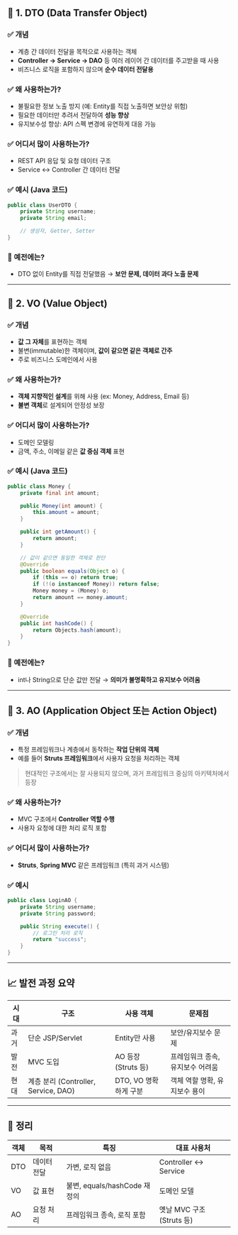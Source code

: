 ## 🧱 1. DTO (Data Transfer Object)

### ✅ 개념

* 계층 간 데이터 전달을 목적으로 사용하는 객체
* **Controller → Service → DAO** 등 여러 레이어 간 데이터를 주고받을 때 사용
* 비즈니스 로직을 포함하지 않으며 **순수 데이터 전달용**

### ✅ 왜 사용하는가?

* 불필요한 정보 노출 방지 (예: Entity를 직접 노출하면 보안상 위험)
* 필요한 데이터만 추려서 전달하여 **성능 향상**
* 유지보수성 향상: API 스펙 변경에 유연하게 대응 가능

### ✅ 어디서 많이 사용하는가?

* REST API 응답 및 요청 데이터 구조
* Service ↔ Controller 간 데이터 전달

### ✅ 예시 (Java 코드)

```java
public class UserDTO {
    private String username;
    private String email;

    // 생성자, Getter, Setter
}
```

### 🔄 예전에는?

* DTO 없이 Entity를 직접 전달했음 → **보안 문제, 데이터 과다 노출 문제**

---

## 🧱 2. VO (Value Object)

### ✅ 개념

* **값 그 자체**를 표현하는 객체
* 불변(immutable)한 객체이며, **값이 같으면 같은 객체로 간주**
* 주로 비즈니스 도메인에서 사용

### ✅ 왜 사용하는가?

* **객체 지향적인 설계**를 위해 사용 (ex: Money, Address, Email 등)
* **불변 객체**로 설계되어 안정성 보장

### ✅ 어디서 많이 사용하는가?

* 도메인 모델링
* 금액, 주소, 이메일 같은 **값 중심 객체** 표현

### ✅ 예시 (Java 코드)

```java
public class Money {
    private final int amount;

    public Money(int amount) {
        this.amount = amount;
    }

    public int getAmount() {
        return amount;
    }

    // 값이 같으면 동일한 객체로 판단
    @Override
    public boolean equals(Object o) {
        if (this == o) return true;
        if (!(o instanceof Money)) return false;
        Money money = (Money) o;
        return amount == money.amount;
    }

    @Override
    public int hashCode() {
        return Objects.hash(amount);
    }
}
```

### 🔄 예전에는?

* int나 String으로 단순 값만 전달 → **의미가 불명확하고 유지보수 어려움**

---

## 🧱 3. AO (Application Object 또는 Action Object)

### ✅ 개념

* 특정 프레임워크나 계층에서 동작하는 **작업 단위의 객체**
* 예를 들어 **Struts 프레임워크**에서 사용자 요청을 처리하는 객체

> 현대적인 구조에서는 잘 사용되지 않으며, 과거 프레임워크 중심의 아키텍처에서 등장

### ✅ 왜 사용하는가?

* MVC 구조에서 **Controller 역할 수행**
* 사용자 요청에 대한 처리 로직 포함

### ✅ 어디서 많이 사용하는가?

* **Struts**, **Spring MVC** 같은 프레임워크 (특히 과거 시스템)

### ✅ 예시

```java
public class LoginAO {
    private String username;
    private String password;

    public String execute() {
        // 로그인 처리 로직
        return "success";
    }
}
```

---

## 📈 발전 과정 요약

| 시대 | 구조                               | 사용 객체            | 문제점                |
| -- | -------------------------------- | ---------------- | ------------------ |
| 과거 | 단순 JSP/Servlet                   | Entity만 사용       | 보안/유지보수 문제         |
| 발전 | MVC 도입                           | AO 등장 (Struts 등) | 프레임워크 종속, 유지보수 어려움 |
| 현대 | 계층 분리 (Controller, Service, DAO) | DTO, VO 명확하게 구분  | 객체 역할 명확, 유지보수 용이  |

---

## 📌 정리

| 객체  | 목적     | 특징                      | 대표 사용처               |
| --- | ------ | ----------------------- | -------------------- |
| DTO | 데이터 전달 | 가변, 로직 없음               | Controller ↔ Service |
| VO  | 값 표현   | 불변, equals/hashCode 재정의 | 도메인 모델               |
| AO  | 요청 처리  | 프레임워크 종속, 로직 포함         | 옛날 MVC 구조 (Struts 등) |